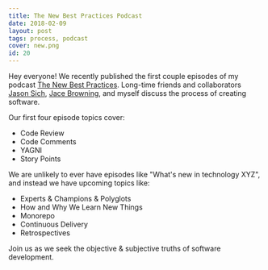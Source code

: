 ```yaml
---
title: The New Best Practices Podcast
date: 2018-02-09
layout: post
tags: process, podcast
cover: new.png
id: 20
---
```

Hey everyone! We recently published the first couple episodes of my podcast [The New Best Practices](https://thenewbestpractices.com/). Long-time friends and collaborators [Jason Sich](https://twitter.com/jasich), [Jace Browning](http://jacebrowning.info/), and myself discuss the process of creating software.

Our first four episode topics cover:

  - Code Review
  - Code Comments
  - YAGNI
  - Story Points

We are unlikely to ever have episodes like "What's new in technology XYZ", and instead we have upcoming topics like:

  - Experts & Champions & Polyglots
  - How and Why We Learn New Things
  - Monorepo
  - Continuous Delivery
  - Retrospectives

Join us as we seek the objective & subjective truths of software development.
